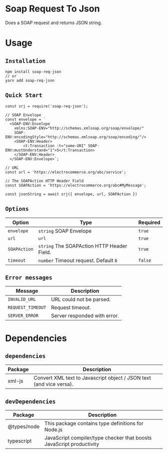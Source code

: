 # Soap Request To Json

Does a SOAP request and returns JSON string.

# Usage

## `Installation`

```
npm install soap-req-json
// or
yarn add soap-req-json
```

## `Quick Start`

```
const srj = require('soap-req-json');

// SOAP Envelope
const envelope = `
  <SOAP-ENV:Envelope
    xmlns:SOAP-ENV="http://schemas.xmlsoap.org/soap/envelope/"
    SOAP-ENV:encodingStyle="http://schemas.xmlsoap.org/soap/encoding/"/>
    <SOAP-ENV:Header>
        <t:Transaction :t="some-URI" SOAP-ENV:mustUnderstand="1">5</t:Transaction>
    </SOAP-ENV:Header>
  </SOAP-ENV:Envelope>`;

// URL
const url = 'https://electrocommerce.org/abc/service';

// The SOAPAction HTTP Header Field
const SOAPAction = 'https://electrocommerce.org/abc#MyMessage';

const jsonString = await srj({ envelope, url, SOAPAction })
```

## `Options`

| Option       | Type                                       | Required |
|--------------|--------------------------------------------|----------|
| `envelope`   | `string` SOAP Envelope                     | `true`   |
| `url`        | `url`                                      | `true`   |
| `SOAPAction` | `string` The SOAPAction HTTP Header Field. | `true`   |
| `timeout`    | `number` Timeout request. Default `0`      | `false`  |


## `Error messages`

| Message           | Description                  |
|-------------------|------------------------------|
| `INVALID_URL`     | URL could not be parsed.     |
| `REQUEST_TIMEOUT` | Request timeout.             |
| `SERVER_ERROR`    | Server responded with error. |


# Dependencies

## `dependencies`

| Package | Description                                                         |
|---------|---------------------------------------------------------------------|
| xml-js  | Convert XML text to Javascript object / JSON text (and vice versa). |


## `devDependencies`

| Package     | Description                                                          |
|-------------|----------------------------------------------------------------------|
| @types/node | This package contains type definitions for Node.js                   |
| typescript  | JavaScript compiler/type checker that boosts JavaScript productivity |